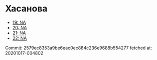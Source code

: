 # Хасанова
- [19: NA](19.md)
- [20: NA](20.md)
- [21: NA](21.md)
- [22: NA](22.md)

Commit: 2579ec8353a9be6eac0ec884c236e9688b554277
 fetched at: 20201017-004802
